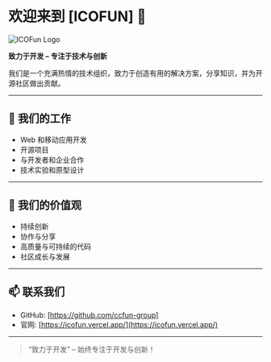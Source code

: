 # 欢迎来到 [ICOFUN] 👋  
![ICOFun Logo](https://icofun.vercel.app/favicon.ico)  

**致力于开发 – 专注于技术与创新**

我们是一个充满热情的技术组织，致力于创造有用的解决方案，分享知识，并为开源社区做出贡献。  

---

## 🚀 我们的工作
- Web 和移动应用开发
- 开源项目
- 与开发者和企业合作
- 技术实验和原型设计

---

## 🌟 我们的价值观
- 持续创新
- 协作与分享
- 高质量与可持续的代码
- 社区成长与发展

---

## 📫 联系我们
- GitHub: [https://github.com/ccfun-group]
- 官网: [https://icofun.vercel.app/](https://icofun.vercel.app/)

---

> “致力于开发” – 始终专注于开发与创新！
